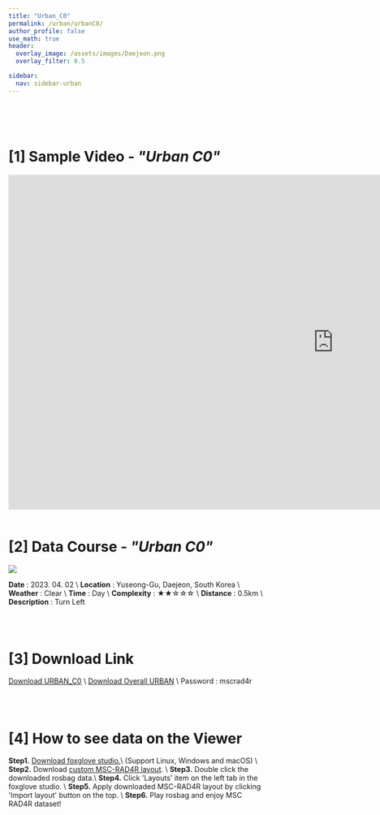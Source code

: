 ```yaml
---
title: "Urban_C0"
permalink: /urban/urbanC0/
author_profile: false
use_math: true
header:
  overlay_image: /assets/images/Daejeon.png
  overlay_filter: 0.5

sidebar:
  nav: sidebar-urban
---
```


<br/>
<br/>
<br/>



# [1] Sample Video - *"Urban C0"*

<iframe width="1280" height="660" src="https://www.youtube.com/embed/DT81Hs23fMA" title="URBAN A1" frameborder="0" allow="accelerometer; autoplay; clipboard-write; encrypted-media; gyroscope; picture-in-picture; web-share" allowfullscreen></iframe>

<br/>
<br/>

# [2] Data Course - *"Urban C0"*
![ ](https://drive.google.com/uc?id=1bjYZewZGSHLGFIiooKyzNrrFUgv2T8yQ)

**Date** : 2023. 04. 02 \\
**Location** : Yuseong-Gu, Daejeon, South Korea \\
**Weather** : Clear     \\
**Time** : Day          \\
**Complexity** : ★★☆☆☆  \\
**Distance** : 0.5km    \\
**Description** : Turn Left


<br/>
<br/>


# [3] Download Link
[Download URBAN_C0](http://gofile.me/70cMI/RoJrrpUZ9) \\
[Download Overall URBAN](http://gofile.me/70cMI/TjQ5Rozfq) \\
Password : mscrad4r 





<br/>
<br/>


# [4] How to see data on the Viewer
**Step1.** [Download foxglove studio.](https://foxglove.dev/)\\
(Support Linux, Windows and macOS) \\
**Step2.** Download [custom MSC-RAD4R layout](http://gofile.me/70cMI/tMGPgp6iZ). \\
**Step3.** Double click the downloaded rosbag data.\\
**Step4.** Click 'Layouts' item on the left tab in the foxglove studio. \\
**Step5.** Apply downloaded MSC-RAD4R layout by clicking 'Import layout' button on the top. \\
**Step6.** Play rosbag and enjoy MSC RAD4R dataset!
<br/>
<br/>



